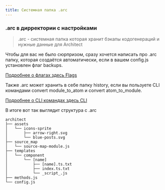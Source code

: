 ```yaml
---
title: Системная папка .arc
---
```


### .arc в дирректории с настройками

>.arc - системная папка которая хранит бэкапы кодогенераций
> и нужные данные для Architect

Чтобы для вас не было сюрпризом, сразу хочется написать про .arc папку,
которая создаётся автоматически, если в вашем config.js
установлен флаг backups.

[Подробнее о флагах здесь Flags](/docs/flags)

Также .arc может хранить в себе папку history, если вы
пользуете CLI командами convert module_to_atom и convert atom_to_module.

[Подробнее о CLI командах здесь CLI](/docs/cli-command)

В итоге вот так выглядит структура с .arc

```shell
architect
├── assets
│   └── icons-sprite
│       ├── arrow-right.svg
│       └── blue-posts.svg
├── source_map
│   └── source-map-module.js
├── templates
│   └── component
│       └── [name]
│           ├── [name].ts.txt
│           ├── index.ts.txt
│           └── _script_.js
├── methods.js
└── config.js
```